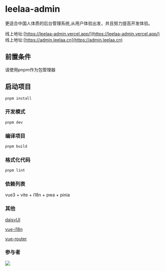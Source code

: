 # leelaa-admin

更适合中国人体质的后台管理系统,从用户体验出发，并且努力提高开发体验。

线上地址:[https://leelaa-admin.vercel.app/](https://leelaa-admin.vercel.app/)
线上地址:[https://admin.leelaa.cn](https://admin.leelaa.cn)
## 前置条件

请使用pnpm作为包管理器

## 启动项目

```sh
pnpm install
```

### 开发模式

```sh
pnpm dev
```

### 编译项目

```sh
pnpm build
```

### 格式化代码

```sh
pnpm lint
```

### 依赖列表

vue3 + vite + i18n + pwa + pinia

### 其他

[daisyUI](https://daisyui.com/)

[vue-i18n](https://vue-i18n.intlify.dev/)

[vue-router](https://router.vuejs.org/)

### 参与者
<a href="https://github.com/admin8756/leelaa-admin/graphs/contributors">
  <img src="https://contrib.rocks/image?repo=admin8756/leelaa-admin" />
</a>


